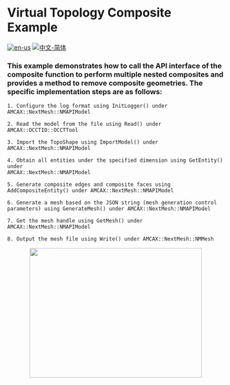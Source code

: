 # Virtual Topology Composite Example

[![en-us](https://img.shields.io/badge/en-us-yellow.svg)](./README.md) [![中文-简体](https://img.shields.io/badge/%E4%B8%AD%E6%96%87-%E7%AE%80%E4%BD%93-red.svg)](./README.zh_cn.md)

### This example demonstrates how to call the API interface of the composite function to perform multiple nested composites and provides a method to remove composite geometries. The specific implementation steps are as follows:

	1. Configure the log format using InitLogger() under AMCAX::NextMesh::NMAPIModel
	
	2. Read the model from the file using Read() under AMCAX::OCCTIO::OCCTTool
	
	3. Import the TopoShape using ImportModel() under AMCAX::NextMesh::NMAPIModel
	
	4. Obtain all entities under the specified dimension using GetEntity() under 
	AMCAX::NextMesh::NMAPIModel
	
	5. Generate composite edges and composite faces using AddCompositeEntity() under AMCAX::NextMesh::NMAPIModel
	
	6. Generate a mesh based on the JSON string (mesh generation control parameters) using GenerateMesh() under AMCAX::NextMesh::NMAPIModel
	
	7. Get the mesh handle using GetMesh() under AMCAX::NextMesh::NMAPIModel
	
	8. Output the mesh file using Write() under AMCAX::NextMesh::NMMesh

<div align = center><img src="https://s2.loli.net/2025/09/10/PFbscHJw5SrptRZ.png" width="400" height="300"></div>